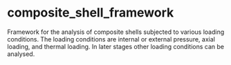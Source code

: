 # composite_shell_framework
Framework for the analysis of composite shells subjected to various loading conditions. The loading conditions are internal or external pressure, axial loading, and thermal loading. In later stages other loading conditions can be analysed.

